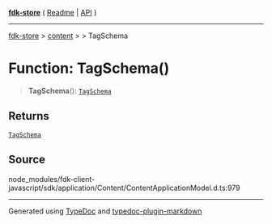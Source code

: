 [**fdk-store**](../../../README.md) ( [Readme](../../../README.md) \| [API](../../../API.md) )

---

[fdk-store](../../../API.md) > [content](../../README.md) > [<internal>](../README.md) > TagSchema

# Function: TagSchema()

> **TagSchema**(): [`TagSchema`](../type-aliases/type-alias.TagSchema.md)

## Returns

[`TagSchema`](../type-aliases/type-alias.TagSchema.md)

## Source

node_modules/fdk-client-javascript/sdk/application/Content/ContentApplicationModel.d.ts:979

---

Generated using [TypeDoc](https://typedoc.org/) and [typedoc-plugin-markdown](https://www.npmjs.com/package/typedoc-plugin-markdown)
